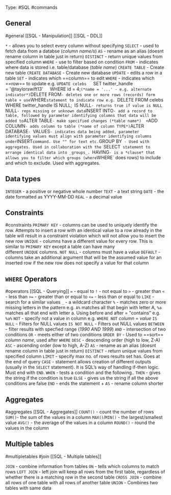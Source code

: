Type: #SQL #commands 

## General 
#general [[SQL - Manipulation]] [[SQL - DDL]]

`*` - allows you to select every column without specifying
`SELECT`  - used to fetch data from a databse (*column name/s*)
	`AS` - rename as an alias (doesnt rename column in table just in return)
	`DISTINCT` - return unique values from specified column
	`WHERE` - use to filter based on condition 
`FROM` - indicates where data is stored i.e. table/database (*table name*) 
`CREATE TABLE` -  Create new table
`CREATE DATABASE` - Create new database
`UPDATE` - edits a row in a table
	`SET` - indicates which ==column== to edit
	`WHERE` - indicates which ==row== to update
	e.g. `UPDATE celebs  
	`SET twitter_handle = '@taylorswift13'`  
	`WHERE id = 4;` (*name = '...' - e.g. alternate indicator*)
`DELETE FROM` - deletes one or more rows (records) form table
	+ use `WHERE` statement to indicate row
	e.g. 
	`DELETE FROM celebs  `
	`WHERE twitter_handle IS NULL;`
		`IS NULL` - returns true if value is NULL 
`NULL` - reps missing or unknown data
`INSERT INTO` - add a record to table, followed by parameter identifying columns that data will be added to
`ALTER TABLE` - make specified changes (*table name*) 
	+ `ADD COLUMN` - adds column to table (*name of column TYPE*)
`ALTER DATABASE` - 
`VALUES` - indicates data being added, parameter identifying values must align with parameter identifying columns under `INSERT` command. Use "" for text etc.
`GROUP BY` - Used with aggregates. Used in collaboration with the `SELECT` statement to arrange identical data into _groups_.
`HAVING` - is a *clause* that allows you to filter which groups (where `WHERE` does rows) to include and which to exclude. Used with aggregates.

## Data types
`INTEGER` - a positive or negative whole number 
`TEXT` - a text string
`DATE` - the date formatted as YYYY-MM-DD
`REAL` - a decimal value

## Constraints
#constraints
`PRIMARY KEY` - columns can be used to uniquely identify the row. Attempts to insert a row with an identical value to a row already in the table will result in a constraint violation which will not allow you to insert the new row
`UNIQUE` - columns have a different value for every row. This is similar to `PRIMARY KEY` except a table can have many different `UNIQUE` columns.
`NOT NULL` - columns must have a value
`DEFAULT` - columns take an additional argument that will be the assumed value for an inserted row if the new row does not specify a value for that column

## `WHERE` Operators
#operators [[SQL - Querying]]
`=` - equal to
`!` - not equal to
`>` - greater than
`<` - less than
`>=` - greater than or equal to
`<=` - less than or equal to
`LIKE` - search for a similar values
	`_` - a wildcard character
	`%` - matches zero or more missing letters in the pattern e.g. `A%` matches all that begin with letter A, `%a` matches all that end with letter a. Using before and after = "contains" e.g. `%a%`
`NOT` - specify not a value in column
	e.g. `WHERE NOT` *column* = *value*
`IS NULL` - Filters for NULL values
`IS NOT NULL` - Filters out NULL values
`BETWEEN` - filter results with specfied range (*1990 AND 1999*)
`AND` - intersection of two conditions
`OR` - meets either of two conditions
`ORDER BY` - Used to ==sort== *column name*, used after `WHERE`
	`DESC` - descending order (high to low, Z-A)
	`ASC` - ascending order (low to high, A-Z)
`AS` - rename as an alias (doesnt rename column in table just in return)
`DISTINCT` - return unique values from specified column
`LIMIT` - specify max no. of rows results set has. Goes at the end of query
`CASE` - statement allows creation of different outputs (usually in the `SELECT` statement). It is SQL’s way of handling if-then logic. Must end with `END`.
	`WHEN` - tests a condition and the following..
	`THEN` - gives the string if the condition is true
	`ELSE` - gives us the string if all the above conditions are false
	`END` - ends the statement
		+ `AS` - rename column shorter 

## Aggregates
#aggregates [[SQL - Aggregates]] 
`COUNT()` - count the number of rows
`SUM()`- the sum of the values in a column
`MAX()`/`MIN()` - the largest/smallest value
`AVG()` - the average of the values in a column
`ROUND()` - round the values in the column 

## Multiple tables
#multipletables #join [[SQL - Multiple tables]]

`JOIN` - combine information from tables
	`ON` - tells which columns to match rows
`LEFT JOIN` - left join will keep all rows from the first table, regardless of whether there is a matching row in the second table 
`CROSS JOIN` - combine all rows of one table with all rows of another table
`UNION` - Combines two tables with same data
